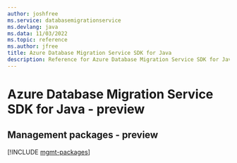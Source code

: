 ```yaml
---
author: joshfree
ms.service: databasemigrationservice
ms.devlang: java
ms.data: 11/03/2022
ms.topic: reference
ms.author: jfree
title: Azure Database Migration Service SDK for Java
description: Reference for Azure Database Migration Service SDK for Java
---
```

# Azure Database Migration Service SDK for Java - preview

## Management packages - preview
[!INCLUDE [mgmt-packages](database-migration-service-mgmt-index.md)]
